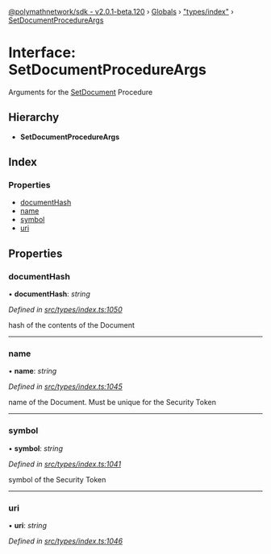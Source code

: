 [@polymathnetwork/sdk - v2.0.1-beta.120](../README.md) › [Globals](../globals.md) › ["types/index"](../modules/_types_index_.md) › [SetDocumentProcedureArgs](_types_index_.setdocumentprocedureargs.md)

# Interface: SetDocumentProcedureArgs

Arguments for the [SetDocument](../enums/_types_index_.proceduretype.md#setdocument) Procedure

## Hierarchy

- **SetDocumentProcedureArgs**

## Index

### Properties

- [documentHash](_types_index_.setdocumentprocedureargs.md#documenthash)
- [name](_types_index_.setdocumentprocedureargs.md#name)
- [symbol](_types_index_.setdocumentprocedureargs.md#symbol)
- [uri](_types_index_.setdocumentprocedureargs.md#uri)

## Properties

### documentHash

• **documentHash**: _string_

_Defined in [src/types/index.ts:1050](https://github.com/PolymathNetwork/polymath-sdk/blob/1da5bc5/src/types/index.ts#L1050)_

hash of the contents of the Document

---

### name

• **name**: _string_

_Defined in [src/types/index.ts:1045](https://github.com/PolymathNetwork/polymath-sdk/blob/1da5bc5/src/types/index.ts#L1045)_

name of the Document. Must be unique for the Security Token

---

### symbol

• **symbol**: _string_

_Defined in [src/types/index.ts:1041](https://github.com/PolymathNetwork/polymath-sdk/blob/1da5bc5/src/types/index.ts#L1041)_

symbol of the Security Token

---

### uri

• **uri**: _string_

_Defined in [src/types/index.ts:1046](https://github.com/PolymathNetwork/polymath-sdk/blob/1da5bc5/src/types/index.ts#L1046)_
